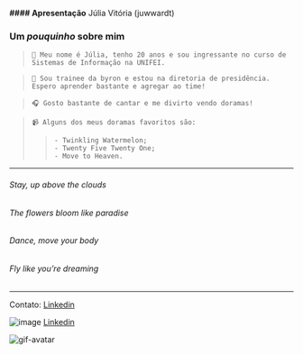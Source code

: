 
**#### Apresentação** Júlia Vitória (juwwardt)

### Um *pouquinho* sobre mim
>     💭 Meu nome é Júlia, tenho 20 anos e sou ingressante no curso de Sistemas de Informação na UNIFEI.

>     📝 Sou trainee da byron e estou na diretoria de presidência. Espero aprender bastante e agregar ao time!

>     🎧 Gosto bastante de cantar e me divirto vendo doramas!

>     📹 Alguns dos meus doramas favoritos são:
> >     - Twinkling Watermelon;
> >     - Twenty Five Twenty One;
> >     - Move to Heaven.
___
###### Stay, up above the clouds

###### The flowers bloom like paradise

###### Dance, move your body

###### Fly like you’re dreaming

___

Contato: [Linkedin](https://www.linkedin.com/in/j%C3%BAlia-arenhardt/)

![image](https://img.shields.io/badge/LinkedIn-0077B5?style=for-the-badge&logo=linkedin&logoColor=white) [Linkedin](https://www.linkedin.com/in/j%C3%BAlia-arenhardt/)


![gif-avatar](https://cdn.discordapp.com/attachments/925523296194297907/1244099805878423622/avatar.gif?ex=6653e1bb&is=6652903b&hm=bdb5556f294deaa7f6c954638b9b7f7a9a3fadc4df7efc84a1cae4305d6677ce&)